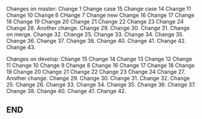 Changes on master:
Change 1
Change case 15
Change case 14
Change 11
Change 10
Change 6
CHange 7
Change new
Change 16
Change 17
Change 18
Change 19
Change 20
Change 21
Change 22
Change 23
Change 24
Change 28. Another change.
Change 29.
Change 30.
Change 31. Change on merge.
Change 32.
Change 25.
Change 33.
Change 34.
Change 35.
Change 36.
Change 37.
Change 38.
Change 40.
Change 41.
Change 42.
Change 43.

Changes on develop:
Change 15
Change 14
Change 13
Change 12
Change 11
Change 10
Change 9
Change 8
Change 16
Change 17
Change 18
Change 19
Change 20
Change 21
Change 22
Change 23
Change 24
Change 27. Another change.
Change 29.
Change 30.
Change 31.
Change 32.
Change 25.
Change 26.
Change 33.
Change 34.
Change 35.
Change 36.
Change 37.
Change 38.
Change 40.
Change 41.
Change 42.

## END ##